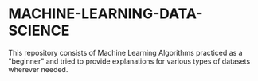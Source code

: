 # MACHINE-LEARNING-DATA-SCIENCE
This repository consists of Machine Learning Algorithms practiced as a "beginner" and tried to provide explanations for various types of datasets wherever needed.
